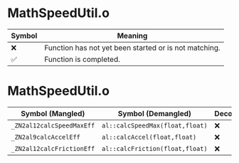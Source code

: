 # MathSpeedUtil.o
| Symbol | Meaning 
| ------------- | ------------- 
| :x: | Function has not yet been started or is not matching. 
| :white_check_mark: | Function is completed. 


# MathSpeedUtil.o
| Symbol (Mangled) | Symbol (Demangled) | Decompiled? |
| ------------- |  ------------- | ------------- |
| `_ZN2al12calcSpeedMaxEff` | `al::calcSpeedMax(float,float)` | :x: |
| `_ZN2al9calcAccelEff` | `al::calcAccel(float,float)` | :x: |
| `_ZN2al12calcFrictionEff` | `al::calcFriction(float,float)` | :x: |
